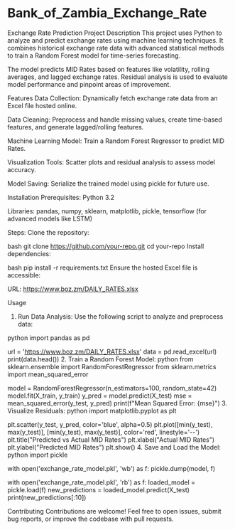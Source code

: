 # Bank_of_Zambia_Exchange_Rate
Exchange Rate Prediction Project
Description
This project uses Python to analyze and predict exchange rates using machine learning techniques. It combines historical exchange rate data with advanced statistical methods to train a Random Forest model for time-series forecasting.

The model predicts MID Rates based on features like volatility, rolling averages, and lagged exchange rates. Residual analysis is used to evaluate model performance and pinpoint areas of improvement.

Features
Data Collection: Dynamically fetch exchange rate data from an Excel file hosted online.

Data Cleaning: Preprocess and handle missing values, create time-based features, and generate lagged/rolling features.

Machine Learning Model: Train a Random Forest Regressor to predict MID Rates.

Visualization Tools: Scatter plots and residual analysis to assess model accuracy.

Model Saving: Serialize the trained model using pickle for future use.

Installation
Prerequisites:
Python 3.2

Libraries: pandas, numpy, sklearn, matplotlib, pickle, tensorflow (for advanced models like LSTM)

Steps:
Clone the repository:

bash
git clone https://github.com/your-repo.git
cd your-repo
Install dependencies:

bash
pip install -r requirements.txt
Ensure the hosted Excel file is accessible:

URL: https://www.boz.zm/DAILY_RATES.xlsx

Usage
1. Run Data Analysis:
Use the following script to analyze and preprocess data:

python
import pandas as pd

url = 'https://www.boz.zm/DAILY_RATES.xlsx'
data = pd.read_excel(url)
print(data.head())
2. Train a Random Forest Model:
python
from sklearn.ensemble import RandomForestRegressor
from sklearn.metrics import mean_squared_error

model = RandomForestRegressor(n_estimators=100, random_state=42)
model.fit(X_train, y_train)
y_pred = model.predict(X_test)
mse = mean_squared_error(y_test, y_pred)
print(f"Mean Squared Error: {mse}")
3. Visualize Residuals:
python
import matplotlib.pyplot as plt

plt.scatter(y_test, y_pred, color='blue', alpha=0.5)
plt.plot([min(y_test), max(y_test)], [min(y_test), max(y_test)], color='red', linestyle='--')
plt.title("Predicted vs Actual MID Rates")
plt.xlabel("Actual MID Rates")
plt.ylabel("Predicted MID Rates")
plt.show()
4. Save and Load the Model:
python
import pickle

with open('exchange_rate_model.pkl', 'wb') as f:
    pickle.dump(model, f)

with open('exchange_rate_model.pkl', 'rb') as f:
    loaded_model = pickle.load(f)
new_predictions = loaded_model.predict(X_test)
print(new_predictions[:10])

Contributing
Contributions are welcome! Feel free to open issues, submit bug reports, or improve the codebase with pull requests.
